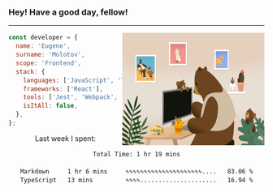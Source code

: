 ### Hey! Have a good day, fellow!
---
<img align='right' alt='GIF' vertical-align='center' src='./src/giphy.gif' width='280px' height='222px'/>

```javascript
const developer = {
  name: 'Eugene',
  surname: 'Molotov',
  scope: 'Frontend',
  stack: {
    languages: ['JavaScript', 'TypeScript'],
    frameworks: ['React'],
    tools: ['Jest', 'Webpack', 'Sass'],
    isItAll: false,
  },
};
```
<p align="center">
  Last week I spent:
</p>
<div align="center">
<!--START_SECTION:waka-->

```txt
Total Time: 1 hr 19 mins

Markdown     1 hr 6 mins     ✎✎✎✎✎✎✎✎✎✎✎✎✎✎✎✎✎✎✎✎✎....   83.06 %
TypeScript   13 mins         ✎✎✎✎.....................   16.94 %
```

<!--END_SECTION:waka-->

